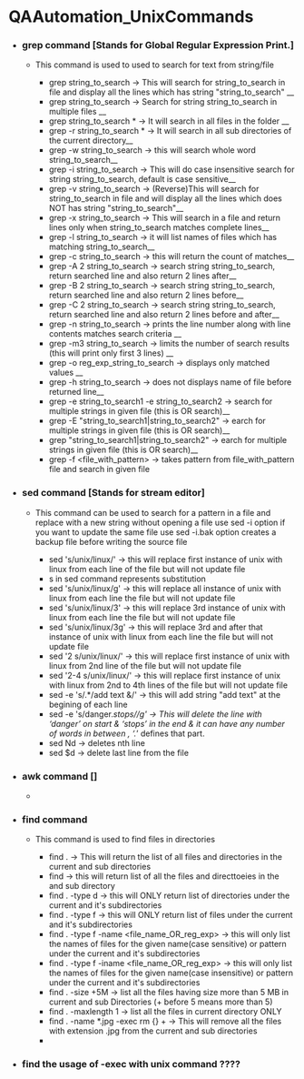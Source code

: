 # QAAutomation_UnixCommands

- ### grep command [Stands for Global Regular Expression Print.]
	- This command is used to used to search for text from string/file
	
	  - grep string_to_search <filename> -> This will search for string_to_search in file and display all the lines which has string "string_to_search" __	
	  - grep string_to_search <filename1> <filename2> -> Search for string string_to_search in multiple files __	
	  - grep string_to_search * -> It will search in all files in the folder __
	  - grep -r string_to_search * -> It will search in all sub directories of the current directory__	
	  - grep -w string_to_search <filename> -> this will search whole word string_to_search__	
	  - grep -i string_to_search <filename> -> This will do case insensitive search for string string_to_search, default is case sensitive__	
	  - grep -v string_to_search <filename> -> (Reverse)This will search for string_to_search in file and will display all the lines which does NOT has string "string_to_search"__	
	  - grep -x string_to_search <filename> -> This will search in a file and return lines only when string_to_search matches complete lines__	
	  - grep -l string_to_search <filename> -> it will list names of files which has matching string_to_search__	
	  - grep -c string_to_search <filename> -> this will return the count of matches__	
	  - grep -A 2 string_to_search <filename> -> search string string_to_search, return searched line and also return 2 lines after__	
	  - grep -B 2 string_to_search <filename> -> search string string_to_search, return searched line and also return 2 lines before__	
	  - grep -C 2 string_to_search <filename> -> search string string_to_search, return searched line and also return 2 lines before and after__	
	  - grep -n string_to_search <filename> -> prints the line number along with line contents matches search criteria __	
	  - grep -m3 string_to_search <filename> -> limits the number of search results (this will print only first 3 lines) __	
	  - grep -o reg_exp_string_to_search <filename> -> displays only matched values __	
	  - grep -h string_to_search <filename> -> does not displays name of file before returned line__	
	  - grep -e string_to_search1 -e string_to_search2 <filename> -> search for multiple strings in given file (this is OR search)__
	  - grep -E "string_to_search1|string_to_search2" <filename> -> earch for multiple strings in given file (this is OR search)__	
	  - grep "string_to_search1\|string_to_search2" <filename> -> earch for multiple strings in given file (this is OR search)__	
	  - grep -f <file_with_pattern> <filename> -> takes pattern from file_with_pattern file and search in given file	
	
	
- ### sed command [Stands for stream editor]	
	- This command can be used to search for a pattern in a file and replace with a new string without opening a file
	use sed -i option if you want to update the same file
	use sed -i.bak option creates a backup file before writing the source file
	
	  - sed 's/unix/linux/' <filename> -> this will replace first instance of unix with linux from each line of the file but will not update file	
	  - s in sed command represents substitution
	  - sed 's/unix/linux/g' <filename> -> this will replace all instance of unix with linux from each line the file but will not update file  
	  - sed 's/unix/linux/3' <filename> -> this will replace 3rd instance of unix with linux from each line the file but will not update file    
	  - sed 's/unix/linux/3g' <filename> -> this will replace 3rd and after that instance of unix with linux from each line the file but will not update file
	  - sed '2 s/unix/linux/' <filename> -> this will replace first instance of unix with linux from 2nd line of the file but will not update file
	  - sed '2-4 s/unix/linux/' <filename> -> this will replace first instance of unix with linux from 2nd to 4th lines of the file but will not update file
	  - sed -e 's/.*/add text &/' <filename> -> this will add string "add text" at the begining of each line
	  - sed -e 's/danger.*stops//g' <filename> -> This will delete the line with ‘danger’ on start & ‘stops’ in the end & it can have any number of words in between , ‘.*’ defines that part.
	  - sed Nd <filename> -> deletes nth line
	  - sed $d <filename> -> delete last line from the file
	
- ### awk command []
	- 	

	
- ### find command 
	- This command is used to find files in directories
	
	  - find . -> This will return the list of all files and directories in the current and sub directories
	  - find <directory> -> this will return list of all the files and directtoeies in the <directory> and sub directory
	  - find . -type d -> this will ONLY return list of directories under the current and it's subdirectories
	  - find . -type f -> this will ONLY return list of files under the current and it's subdirectories 	
	  - find . -type f -name <file_name_OR_reg_exp> -> this will only list the names of files for the given name(case sensitive) or pattern under the current and it's subdirectories 	 
	  - find . -type f -iname <file_name_OR_reg_exp> -> this will only list the names of files for the given name(case insensitive) or pattern under the current and it's subdirectories 
	  - find . -size +5M -> list all the files having size more than 5 MB in current and sub Directories (+ before 5 means more than 5)
	  - find . -maxlength 1 -> list all the files in current directory ONLY
      - find . -name *.jpg -exec rm {} + -> This will remove all the files with extension .jpg from the current and sub directories
      - 	  
	  
	  
- ### find the usage of -exec with unix command ????	  